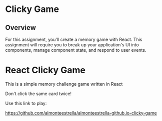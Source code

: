 # Clicky Game

## Overview

For this assignment, you'll create a memory game with React. This assignment will require you to break up your application's UI into components, manage component state, and respond to user events.

# React Clicky Game

This is a simple memory challenge game written in React

Don't click the same card twice!

Use this link to play:

https://github.com/almonteestrella/almonteestrella-github.io-clicky-game
